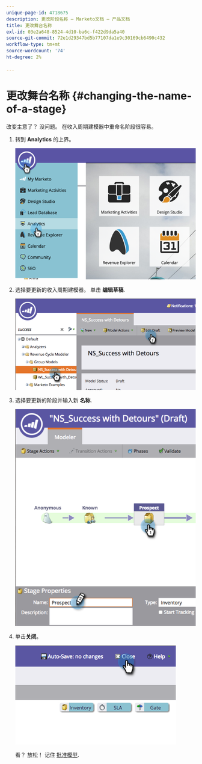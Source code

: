 ```yaml
---
unique-page-id: 4718675
description: 更改阶段名称 — Marketo文档 — 产品文档
title: 更改舞台名称
exl-id: 03e2a648-8524-4d10-ba6c-f422d9da5a40
source-git-commit: 72e1d29347bd5b77107da1e9c30169cb6490c432
workflow-type: tm+mt
source-wordcount: '74'
ht-degree: 2%

---
```


# 更改舞台名称 {#changing-the-name-of-a-stage}

改变主意了？ 没问题。 在收入周期建模器中重命名阶段很容易。

1. 转到 **Analytics** 的上界。

   ![](assets/image2015-4-27-23-3a18-3a34.png)

1. 选择要更新的收入周期建模器。 单击 **编辑草稿**.

   ![](assets/image2015-4-27-17-3a36-3a33.png)

1. 选择要更新的阶段并输入新 **名称**.

   ![](assets/image2015-4-27-17-3a40-3a46.png)

1. 单击&#x200B;**关闭**。

   ![](assets/image2015-4-27-17-3a41-3a51.png)

   看？ 放松！ 记住 [批准模型](/help/marketo/product-docs/reporting/revenue-cycle-analytics/revenue-cycle-models/approve-unapprove-a-revenue-model.md).
